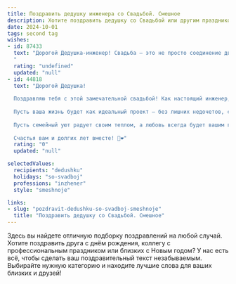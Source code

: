 ```yaml
---
title: Поздравить дедушку инженера со Свадьбой. Смешное
description: Хотите поздравить дедушку со Свадьбой или другим праздником? Наш ИИ создаст незабываемое поздравление, а вы обязательно выделитесь среди других.  
date: 2024-10-01
tags: second tag
wishes:
- id: 87433
  text: "Дорогой Дедушка-инженер! Свадьба – это не просто соединение двух сердец, это сложнейший инженерный проект, требующий точных расчетов, прочного фундамента и…  отличного чувства юмора!  Поздравляем с удачной сдачей проекта \"Семья\"! Пусть ваш семейный механизм работает как швейцарские часы, а все шестеренки идеально смазаны любовью и счастьем!  Желаем вам крепких нервов (они вам точно пригодятся!), бесконечного запаса терпения (на изобретение новых семейных гаджетов) и море веселья! Горько!
  "
  rating: "undefined"
  updated: "null"
- id: 44818
  text: "Дорогой Дедушка!
  
  Поздравляю тебя с этой замечательной свадьбой! Как настоящий инженер, ты всегда знали, как строить не только мосты и здания, но и прочные взаимоотношения. Теперь ты стал архитектором семейного счастья!
  
  Пусть ваша жизнь будет как идеальный проект — без лишних недочетов, с прочным фундаментом и яркими окнами радости. Желаю, чтобы все расчеты всегда сходились, а возникающие «системные ошибки» легко исправлялись добрым юмором и терпением.
  
  Пусть семейный уют радует своим теплом, а любовь всегда будет вашим главным чертежом. А если вдруг возникнут «проблемы с проектом», помни, ты всегда можешь взять в работу папку «Книга мудрых советов»!
  
  Счастья вам и долгих лет вместе! 🥳❤️"
  rating: "0"
  updated: "null"

selectedValues:
  recipients: "dedushku"
  holidays: "so-svadboj"
  professions: "inzhener"
  style: "smeshnoje"

links:
- slug: "pozdravit-dedushku-so-svadboj-smeshnoje"
  title: "Поздравить дедушку со Свадьбой. Смешное"
---
```


Здесь вы найдете отличную подборку поздравлений на любой случай. 
Хотите поздравить друга с днём рождения, коллегу с профессиональным праздником или близких с Новым годом? У нас есть всё, чтобы сделать ваш поздравительный текст незабываемым. Выбирайте нужную категорию и находите лучшие слова для ваших близких и друзей!

